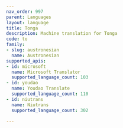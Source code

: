 ```yaml
---
nav_order: 997
parent: Languages
layout: language
title: Tonga
description: Machine translation for Tonga
code: to
family:
- slug: austronesian
  name: Austronesian
supported_apis:
- id: microsoft
  name: Microsoft Translator
  supported_language_count: 103
- id: youdao
  name: Youdao Translate
  supported_language_count: 110
- id: niutrans
  name: Niutrans
  supported_language_count: 302

---
```



